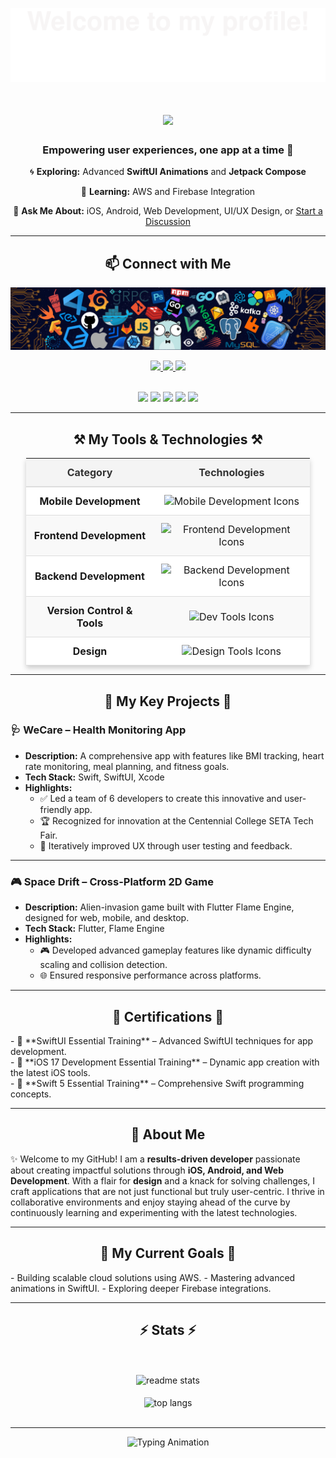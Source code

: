 ![](Assets/Bottom_up.svg)

<h1 align="center">
    <img src="https://readme-typing-svg.herokuapp.com/?font=Righteous&size=35&center=true&vCenter=true&width=800&height=70&duration=4000&lines=Hi+There!+👋;+I'm+Jeet+Panchal!;+A+Passionate+Developer+%26+Designer!;" />
</h1>

<h3 align="center">Empowering user experiences, one app at a time 🌟</h3>

<div align="center">

🌀 **Exploring:** Advanced **SwiftUI Animations** and **Jetpack Compose**  

🌱 **Learning:** AWS and Firebase Integration  

💬 **Ask Me About:** iOS, Android, Web Development, UI/UX Design, or [Start a Discussion](https://github.com/SpideyP00L/SpideyP00L/issues)  

</div>

---

<h2 align="center">📫 Connect with Me</h2>

![](Assets/main_block.png)

<div align="center">
  <a href="mailto:jeetbpanchal@gmail.com">
    <img src="https://img.shields.io/badge/Gmail-333333?style=for-the-badge&logo=gmail&logoColor=red"/>
  </a>
  <a href="https://www.linkedin.com/in/jeet-07-panchal/" target="_blank">
    <img src="https://img.shields.io/badge/LinkedIn-0077B5?style=for-the-badge&logo=linkedin&logoColor=white" />
  </a>
  <a href="https://github.com/SpideyP00L" target="_blank">
    <img src="https://img.shields.io/badge/GitHub-181717?style=for-the-badge&logo=github&logoColor=white" />
  </a>
</div>

<br>
<!--   my-Tags -->
<p align="center">
    <a href="https://github.com/SpideyP00L"><img src="https://img.shields.io/badge/status-updating-brightgreen.svg"></a>
    <a href="https://github.com/SpideyP00L"><img src="https://visitor-badge.laobi.icu/badge?page_id=SpideyP00L.SpideyP00L"></a>
    <a href="https://github.com/SpideyP00L/SpideyP00L/graphs/contributors"><img src="https://img.shields.io/github/contributors/SpideyP00L/SpideyP00L?color=blue"></a>
    <a href="https://github.com/SpideyP00L/SpideyP00L/stargazers"><img src="https://img.shields.io/github/stars/SpideyP00L/SpideyP00L.svg?logo=github"></a>
    <a href="https://github.com/SpideyP00L/network/members"><img src="https://img.shields.io/github/forks/SpideyP00L/SpideyP00L.svg?color=blue&logo=github"></a>
</p>

---

<h2 align="center">⚒️ My Tools & Technologies ⚒️</h2>

<table align="center" style="border-collapse: collapse; margin: auto; width: 90%; text-align: center; font-size: 16px; box-shadow: 0 4px 8px rgba(0, 0, 0, 0.2);">
  <thead>
    <tr style="background-color: #f4f4f4; color: #333; border-bottom: 2px solid #ddd;">
      <th style="padding: 12px;">Category</th>
      <th style="padding: 12px;">Technologies</th>
    </tr>
  </thead>
  <tbody>
    <tr style="background-color: #ffffff; border-bottom: 1px solid #ddd;">
      <td style="padding: 12px; font-weight: bold;">Mobile Development</td>
      <td style="padding: 12px;">
        <img src="https://skillicons.dev/icons?i=swift,kotlin,flutter,androidstudio,apple" height="40" alt="Mobile Development Icons"/>
      </td>
    </tr>
    <tr style="background-color: #f9f9f9; border-bottom: 1px solid #ddd;">
      <td style="padding: 12px; font-weight: bold;">Frontend Development</td>
      <td style="padding: 12px;">
        <img src="https://skillicons.dev/icons?i=html,css,javascript,react,typescript,tailwind" height="40" alt="Frontend Development Icons"/>
      </td>
    </tr>
    <tr style="background-color: #ffffff; border-bottom: 1px solid #ddd;">
      <td style="padding: 12px; font-weight: bold;">Backend Development</td>
      <td style="padding: 12px;">
        <img src="https://skillicons.dev/icons?i=nodejs,express,mysql,mongodb,firebase" height="40" alt="Backend Development Icons"/>
      </td>
    </tr>
    <tr style="background-color: #f9f9f9; border-bottom: 1px solid #ddd;">
      <td style="padding: 12px; font-weight: bold;">Version Control & Tools</td>
      <td style="padding: 12px;">
        <img src="https://skillicons.dev/icons?i=git,vscode,github,gitlab" height="40" alt="Dev Tools Icons"/>
      </td>
    </tr>
    <tr style="background-color: #ffffff; border-bottom: 1px solid #ddd;">
      <td style="padding: 12px; font-weight: bold;">Design</td>
      <td style="padding: 12px;">
        <img src="https://skillicons.dev/icons?i=figma,photoshop" height="40" alt="Design Tools Icons"/>
      </td>
    </tr>
  </tbody>
</table>



---

<h2 align="center">🚀 My Key Projects 🚀</h2>

### 🩺 **WeCare – Health Monitoring App**
- **Description:** A comprehensive app with features like BMI tracking, heart rate monitoring, meal planning, and fitness goals.
- **Tech Stack:** Swift, SwiftUI, Xcode
- **Highlights:**  
  - ✅ Led a team of 6 developers to create this innovative and user-friendly app.  
  - 🏆 Recognized for innovation at the Centennial College SETA Tech Fair.  
  - 🔄 Iteratively improved UX through user testing and feedback.

---

### 🎮 **Space Drift – Cross-Platform 2D Game**
- **Description:** Alien-invasion game built with Flutter Flame Engine, designed for web, mobile, and desktop.
- **Tech Stack:** Flutter, Flame Engine
- **Highlights:**  
  - 🎮 Developed advanced gameplay features like dynamic difficulty scaling and collision detection.  
  - 🌐 Ensured responsive performance across platforms.

---

<h2 align="center">📜 Certifications 📜</h2>
- 🏅 **SwiftUI Essential Training** – Advanced SwiftUI techniques for app development.  <br>
- 🏅 **iOS 17 Development Essential Training** – Dynamic app creation with the latest iOS tools. <br> 
- 🏅 **Swift 5 Essential Training** – Comprehensive Swift programming concepts.

---

<h2 align="center">🌟 About Me</h2>

✨ Welcome to my GitHub! I am a **results-driven developer** passionate about creating impactful solutions through **iOS, Android, and Web Development**. With a flair for **design** and a knack for solving challenges, I craft applications that are not just functional but truly user-centric. I thrive in collaborative environments and enjoy staying ahead of the curve by continuously learning and experimenting with the latest technologies.  

---

<h2 align="center">🌱 My Current Goals 🌱</h2>
- Building scalable cloud solutions using AWS.  
- Mastering advanced animations in SwiftUI.  
- Exploring deeper Firebase integrations.

---

<div align="center">
  <h2>⚡ Stats ⚡</h2>
<br/><br/>
  <img width=390 src="https://github-readme-stats.vercel.app/api?username=SpideyP00L&count_private=true&show_icons=true&theme=react&rank_icon=github&border_radius=10" alt="readme stats" />
<br/><br/>
  <img width=325 align="center" src="https://github-readme-stats.vercel.app/api/top-langs/?username=SpideyP00L&hide=HTML&langs_count=8&layout=compact&theme=react&border_radius=10" alt="top langs" />
<br/><br/>
</div>

---

<p align="center">
  <img src="https://readme-typing-svg.demolab.com?font=Fira+Code&weight=800&size=18&duration=2000&pause=1000&color=36BCF7&center=true&width=500&lines=Thanks+for+visiting+my+GitHub!;Let's+build+something+awesome+together!" alt="Typing Animation"/>
</p>
